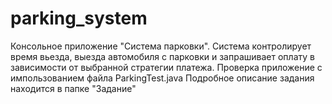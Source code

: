 # parking_system
Консольное приложение "Система парковки".
Система контролирует время вьезда, выезда автомобиля с парковки и запрашивает оплату в зависимости от выбранной стратегии платежа.
Проверка приложение с импользованием файла ParkingTest.java
Подробное описание задания находится в папке "Задание"
